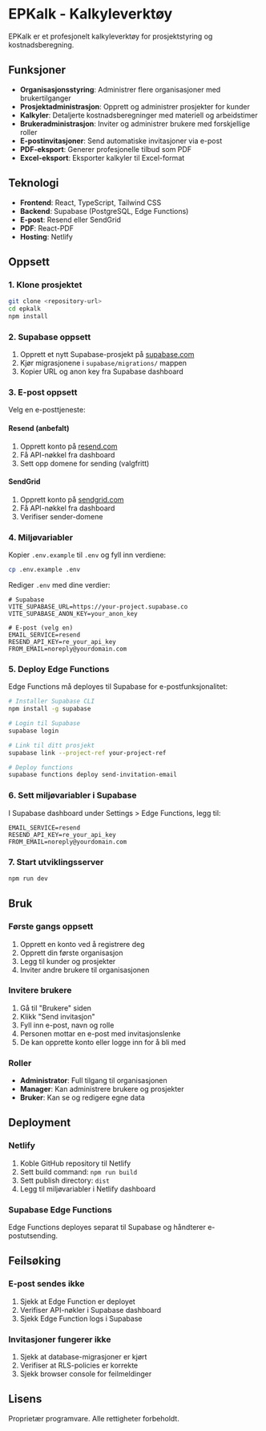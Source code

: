 # EPKalk - Kalkyleverktøy

EPKalk er et profesjonelt kalkyleverktøy for prosjektstyring og kostnadsberegning.

## Funksjoner

- **Organisasjonsstyring**: Administrer flere organisasjoner med brukertilganger
- **Prosjektadministrasjon**: Opprett og administrer prosjekter for kunder
- **Kalkyler**: Detaljerte kostnadsberegninger med materiell og arbeidstimer
- **Brukeradministrasjon**: Inviter og administrer brukere med forskjellige roller
- **E-postinvitasjoner**: Send automatiske invitasjoner via e-post
- **PDF-eksport**: Generer profesjonelle tilbud som PDF
- **Excel-eksport**: Eksporter kalkyler til Excel-format

## Teknologi

- **Frontend**: React, TypeScript, Tailwind CSS
- **Backend**: Supabase (PostgreSQL, Edge Functions)
- **E-post**: Resend eller SendGrid
- **PDF**: React-PDF
- **Hosting**: Netlify

## Oppsett

### 1. Klone prosjektet

```bash
git clone <repository-url>
cd epkalk
npm install
```

### 2. Supabase oppsett

1. Opprett et nytt Supabase-prosjekt på [supabase.com](https://supabase.com)
2. Kjør migrasjonene i `supabase/migrations/` mappen
3. Kopier URL og anon key fra Supabase dashboard

### 3. E-post oppsett

Velg en e-posttjeneste:

#### Resend (anbefalt)
1. Opprett konto på [resend.com](https://resend.com)
2. Få API-nøkkel fra dashboard
3. Sett opp domene for sending (valgfritt)

#### SendGrid
1. Opprett konto på [sendgrid.com](https://sendgrid.com)
2. Få API-nøkkel fra dashboard
3. Verifiser sender-domene

### 4. Miljøvariabler

Kopier `.env.example` til `.env` og fyll inn verdiene:

```bash
cp .env.example .env
```

Rediger `.env` med dine verdier:

```env
# Supabase
VITE_SUPABASE_URL=https://your-project.supabase.co
VITE_SUPABASE_ANON_KEY=your_anon_key

# E-post (velg en)
EMAIL_SERVICE=resend
RESEND_API_KEY=re_your_api_key
FROM_EMAIL=noreply@yourdomain.com
```

### 5. Deploy Edge Functions

Edge Functions må deployes til Supabase for e-postfunksjonalitet:

```bash
# Installer Supabase CLI
npm install -g supabase

# Login til Supabase
supabase login

# Link til ditt prosjekt
supabase link --project-ref your-project-ref

# Deploy functions
supabase functions deploy send-invitation-email
```

### 6. Sett miljøvariabler i Supabase

I Supabase dashboard under Settings > Edge Functions, legg til:

```
EMAIL_SERVICE=resend
RESEND_API_KEY=re_your_api_key
FROM_EMAIL=noreply@yourdomain.com
```

### 7. Start utviklingsserver

```bash
npm run dev
```

## Bruk

### Første gangs oppsett

1. Opprett en konto ved å registrere deg
2. Opprett din første organisasjon
3. Legg til kunder og prosjekter
4. Inviter andre brukere til organisasjonen

### Invitere brukere

1. Gå til "Brukere" siden
2. Klikk "Send invitasjon"
3. Fyll inn e-post, navn og rolle
4. Personen mottar en e-post med invitasjonslenke
5. De kan opprette konto eller logge inn for å bli med

### Roller

- **Administrator**: Full tilgang til organisasjonen
- **Manager**: Kan administrere brukere og prosjekter
- **Bruker**: Kan se og redigere egne data

## Deployment

### Netlify

1. Koble GitHub repository til Netlify
2. Sett build command: `npm run build`
3. Sett publish directory: `dist`
4. Legg til miljøvariabler i Netlify dashboard

### Supabase Edge Functions

Edge Functions deployes separat til Supabase og håndterer e-postutsending.

## Feilsøking

### E-post sendes ikke

1. Sjekk at Edge Function er deployet
2. Verifiser API-nøkler i Supabase dashboard
3. Sjekk Edge Function logs i Supabase

### Invitasjoner fungerer ikke

1. Sjekk at database-migrasjoner er kjørt
2. Verifiser at RLS-policies er korrekte
3. Sjekk browser console for feilmeldinger

## Lisens

Proprietær programvare. Alle rettigheter forbeholdt.